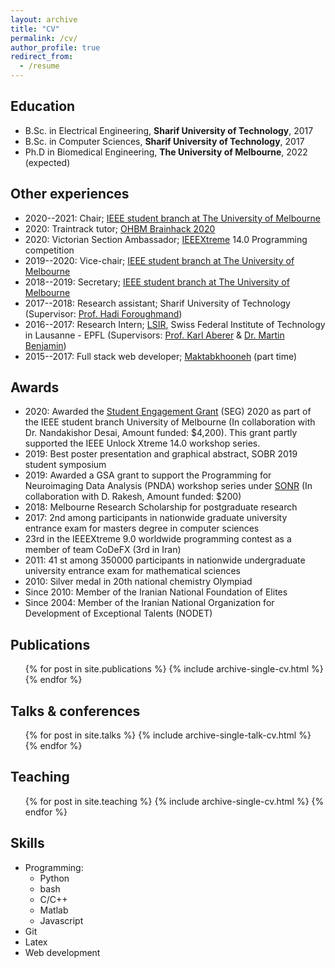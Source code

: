 ```yaml
---
layout: archive
title: "CV"
permalink: /cv/
author_profile: true
redirect_from:
  - /resume
---
```


<!-- {% include base_path %} -->

## Education
* B.Sc. in Electrical Engineering, **Sharif University of Technology**, 2017
* B.Sc. in Computer Sciences, **Sharif University of Technology**, 2017
* Ph.D in Biomedical Engineering, **The University of Melbourne**, 2022 (expected)
  
## Other experiences
* 2020--2021: Chair; [IEEE student branch at The University of Melbourne](https://edu.ieee.org/au-unimelb/)
* 2020: Traintrack tutor; [OHBM Brainhack 2020](https://ohbm.github.io/hackathon2020/)
* 2020: Victorian Section Ambassador; [IEEEXtreme](https://ieeextreme.org/) 14.0 Programming competition
* 2019--2020: Vice-chair; [IEEE student branch at The University of Melbourne](https://edu.ieee.org/au-unimelb/)
* 2018--2019: Secretary; [IEEE student branch at The University of Melbourne](https://edu.ieee.org/au-unimelb/)
* 2017--2018: Research assistant; Sharif University of Technology (Supervisor: [Prof. Hadi Foroughmand](http://math.sharif.ir/faculties/foroughmand))
* 2016--2017: Research Intern; [LSIR](https://www.epfl.ch/labs/lsir/), Swiss Federal Institute of Technology in Lausanne - EPFL (Supervisors: [Prof. Karl Aberer](https://www.epfl.ch/labs/lsir/prof-karl-aberer/) & [Dr. Martin Benjamin](https://www.epfl.ch/labs/lsir/members/members-former-group-members/))
* 2015--2017: Full stack web developer; [Maktabkhooneh](http://maktabkhooneh.org/) (part time)
  
## Awards
* 2020: Awarded the [Student Engagement Grant](https://provost.unimelb.edu.au/awards-grants-initiatives/student_engagement_grants_program) (SEG) 2020 as part of the IEEE student branch University of Melbourne (In collaboration with Dr. Nandakishor Desai, Amount funded: $4,200). This grant partly supported the IEEE Unlock Xtreme 14.0 workshop series.
* 2019: Best poster presentation and graphical abstract, SOBR 2019 student symposium
* 2019: Awarded a GSA grant to support the Programming for Neuroimaging Data Analysis (PNDA) workshop series under [SONR](https://gsa.unimelb.edu.au/grad-group/students-of-neuropsychiatry-research-sonr/) (In collaboration with D. Rakesh, Amount funded: $200)
* 2018: Melbourne Research Scholarship for postgraduate research
* 2017: 2nd among participants in nationwide graduate university entrance exam for masters degree in computer sciences
* 23rd in the IEEEXtreme 9.0 worldwide programming contest as a member of team CoDeFX (3rd
in Iran)
* 2011: 41 st among 350000 participants in nationwide undergraduate university entrance exam for
mathematical sciences
* 2010: Silver medal in 20th national chemistry Olympiad
* Since 2010: Member of the Iranian National Foundation of Elites
* Since 2004: Member of the Iranian National Organization for Development of Exceptional Talents (NODET)

## Publications
  <ul>{% for post in site.publications %}
    {% include archive-single-cv.html %}
  {% endfor %}</ul>
  
## Talks & conferences
  <ul>{% for post in site.talks %}
    {% include archive-single-talk-cv.html %}
  {% endfor %}</ul>
  
## Teaching
  <ul>{% for post in site.teaching %}
    {% include archive-single-cv.html %}
  {% endfor %}</ul>
  
## Skills
* Programming:
    * Python
    * bash
    * C/C++
    * Matlab
    * Javascript
* Git
* Latex
* Web development
